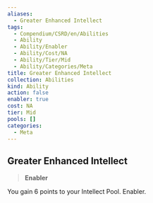 ```yaml
---
aliases:
  - Greater Enhanced Intellect
tags:
  - Compendium/CSRD/en/Abilities
  - Ability
  - Ability/Enabler
  - Ability/Cost/NA
  - Ability/Tier/Mid
  - Ability/Categories/Meta
title: Greater Enhanced Intellect
collection: Abilities
kind: Ability
action: false
enabler: true
cost: NA
tier: Mid
pools: []
categories:
  - Meta
---
```

## Greater Enhanced Intellect  
>**Enabler**
  
You gain 6 points to your Intellect Pool. Enabler.